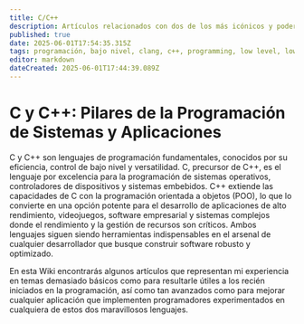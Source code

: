 ```yaml
---
title: C/C++
description: Artículos relacionados con dos de los más icónicos y poderosos lenguajes de programación
published: true
date: 2025-06-01T17:54:35.315Z
tags: programación, bajo nivel, clang, c++, programming, low level, low-level, embebido, embebidos
editor: markdown
dateCreated: 2025-06-01T17:44:39.089Z
---
```


# C y C++: Pilares de la Programación de Sistemas y Aplicaciones
C y C++ son lenguajes de programación fundamentales, conocidos por su eficiencia, control de bajo nivel y versatilidad. C, precursor de C++, es el lenguaje por excelencia para la programación de sistemas operativos, controladores de dispositivos y sistemas embebidos. C++ extiende las capacidades de C con la programación orientada a objetos (POO), lo que lo convierte en una opción potente para el desarrollo de aplicaciones de alto rendimiento, videojuegos, software empresarial y sistemas complejos donde el rendimiento y la gestión de recursos son críticos. Ambos lenguajes siguen siendo herramientas indispensables en el arsenal de cualquier desarrollador que busque construir software robusto y optimizado.

En esta Wiki encontrarás algunos artículos que representan mi experiencia en temas demasiado básicos como para resultarle útiles a los recién iniciados en la programación, así como tan avanzados como para mejorar cualquier aplicación que implementen programadores experimentados en cualquiera de estos dos maravillosos lenguajes.
